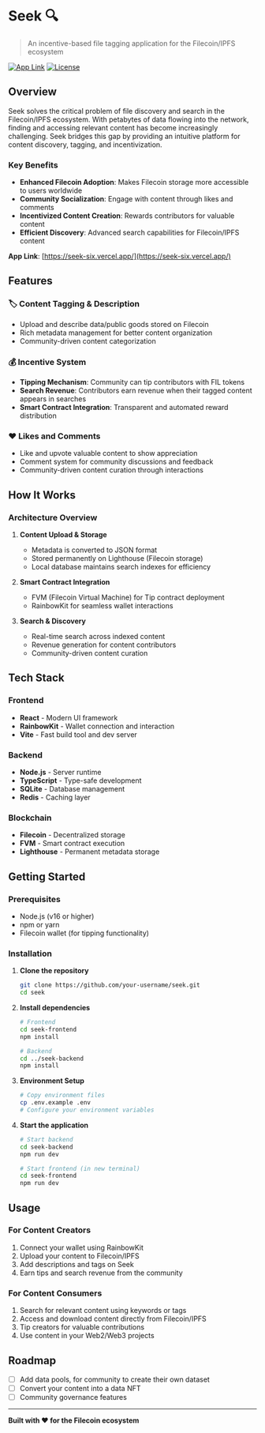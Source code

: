 # Seek 🔍

> An incentive-based file tagging application for the Filecoin/IPFS ecosystem

[![App Link](https://img.shields.io/badge/Live%20Demo-Available-brightgreen)](https://seek-six.vercel.app/)
[![License](https://img.shields.io/badge/License-MIT-blue.svg)](LICENSE)

## Overview

Seek solves the critical problem of file discovery and search in the Filecoin/IPFS ecosystem. With petabytes of data flowing into the network, finding and accessing relevant content has become increasingly challenging. Seek bridges this gap by providing an intuitive platform for content discovery, tagging, and incentivization.

### Key Benefits

- **Enhanced Filecoin Adoption**: Makes Filecoin storage more accessible to users worldwide
- **Community Socialization**: Engage with content through likes and comments
- **Incentivized Content Creation**: Rewards contributors for valuable content
- **Efficient Discovery**: Advanced search capabilities for Filecoin/IPFS content

**App Link**: [https://seek-six.vercel.app/](https://seek-six.vercel.app/)

## Features

### 🏷️ Content Tagging & Description
- Upload and describe data/public goods stored on Filecoin
- Rich metadata management for better content organization
- Community-driven content categorization

### 💰 Incentive System
- **Tipping Mechanism**: Community can tip contributors with FIL tokens
- **Search Revenue**: Contributors earn revenue when their tagged content appears in searches
- **Smart Contract Integration**: Transparent and automated reward distribution

### ❤️ Likes and Comments
- Like and upvote valuable content to show appreciation
- Comment system for community discussions and feedback
- Community-driven content curation through interactions

## How It Works

### Architecture Overview

1. **Content Upload & Storage**
   - Metadata is converted to JSON format
   - Stored permanently on Lighthouse (Filecoin storage)
   - Local database maintains search indexes for efficiency

2. **Smart Contract Integration**
   - FVM (Filecoin Virtual Machine) for Tip contract deployment
   - RainbowKit for seamless wallet interactions

3. **Search & Discovery**
   - Real-time search across indexed content
   - Revenue generation for content contributors
   - Community-driven content curation

## Tech Stack

### Frontend
- **React** - Modern UI framework
- **RainbowKit** - Wallet connection and interaction
- **Vite** - Fast build tool and dev server

### Backend
- **Node.js** - Server runtime
- **TypeScript** - Type-safe development
- **SQLite** - Database management
- **Redis** - Caching layer

### Blockchain
- **Filecoin** - Decentralized storage
- **FVM** - Smart contract execution
- **Lighthouse** - Permanent metadata storage

## Getting Started

### Prerequisites
- Node.js (v16 or higher)
- npm or yarn
- Filecoin wallet (for tipping functionality)

### Installation

1. **Clone the repository**
   ```bash
   git clone https://github.com/your-username/seek.git
   cd seek
   ```

2. **Install dependencies**
   ```bash
   # Frontend
   cd seek-frontend
   npm install

   # Backend
   cd ../seek-backend
   npm install
   ```

3. **Environment Setup**
   ```bash
   # Copy environment files
   cp .env.example .env
   # Configure your environment variables
   ```

4. **Start the application**
   ```bash
   # Start backend
   cd seek-backend
   npm run dev

   # Start frontend (in new terminal)
   cd seek-frontend
   npm run dev
   ```

## Usage

### For Content Creators
1. Connect your wallet using RainbowKit
2. Upload your content to Filecoin/IPFS
3. Add descriptions and tags on Seek
4. Earn tips and search revenue from the community

### For Content Consumers
1. Search for relevant content using keywords or tags
2. Access and download content directly from Filecoin/IPFS
3. Tip creators for valuable contributions
4. Use content in your Web2/Web3 projects

## Roadmap

- [ ] Add data pools, for community to create their own dataset
- [ ] Convert your content into a data NFT
- [ ] Community governance features

---

**Built with ❤️ for the Filecoin ecosystem**

